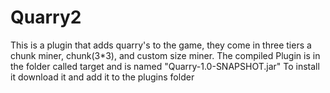 # Quarry2
This is a plugin that adds quarry's to the game, they come in three tiers a chunk miner, chunk(3*3), and custom size miner.
The compiled Plugin is in the folder called target and is named "Quarry-1.0-SNAPSHOT.jar"
To install it download it and add it to the plugins folder
